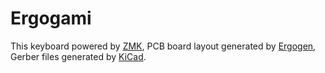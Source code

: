 # Ergogami
This keyboard powered by [ZMK](https://github.com/zmkfirmware/zmk), PCB board layout generated by [Ergogen](https://github.com/ergogen/ergogen), Gerber files generated by [KiCad](https://www.kicad.org/).
